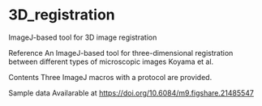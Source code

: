 # 3D_registration
ImageJ-based tool for 3D image registration

Reference
An ImageJ-based tool for three-dimensional registration between different types of microscopic images
Koyama et al.

Contents
Three ImageJ macros with a protocol are provided.

Sample data
Availarable at https://doi.org/10.6084/m9.figshare.21485547 


